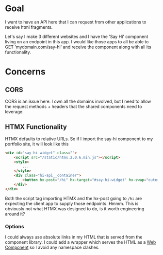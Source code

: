 # Goal
I want to have an API here that I can request from other applications to receive html fragments. 

Let's say I make 3 different websites and I have the 'Say Hi' component living on an endpoint in this app.
I would like those apps to all be able to GET 'mydomain.com/say-hi' and receive the component along with all its functionality.

# Concerns

## CORS
CORS is an issue here. I own all the domains involved, but I need to allow the request methods + headers that the 
shared components need to leverage.

## HTMX Functionality
HTMX defaults to relative URLs. So if I import the say-hi component to my portfolio site, it will look like this
```html
<div id="say-hi-widget" class="">
    <script src="/static/htmx.2.0.6.min.js"></script>
    <style>
        ...
    </style>
    <div class="hi-api__container">
        <button hx-post="/hi" hx-target="#say-hi-widget" hx-swap="outerHTML" class="hi-api__btn">Say Hi</button>
    </div>
</div>
```
Both the script tag importing HTMX and the hx-post going to `/hi` are expecting the client app to supply those endpoints.
Hmmm. This is obviously not what HTMX was designed to do, is it worth engineering around it?

### Options
I could always use absolute links in my HTML that is served from the component library.
I could add a wrapper which serves the HTML as a [Web Component](https://developer.mozilla.org/en-US/docs/Web/API/Web_components) so I avoid any namespace clashes.


